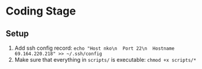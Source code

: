Coding Stage
================

Setup
---------------

1. Add ssh config record: `echo "Host nko\n  Port 22\n  Hostname 69.164.220.218" >> ~/.ssh/config`
2. Make sure that everything in `scripts/` is executable: `chmod +x scripts/*`
